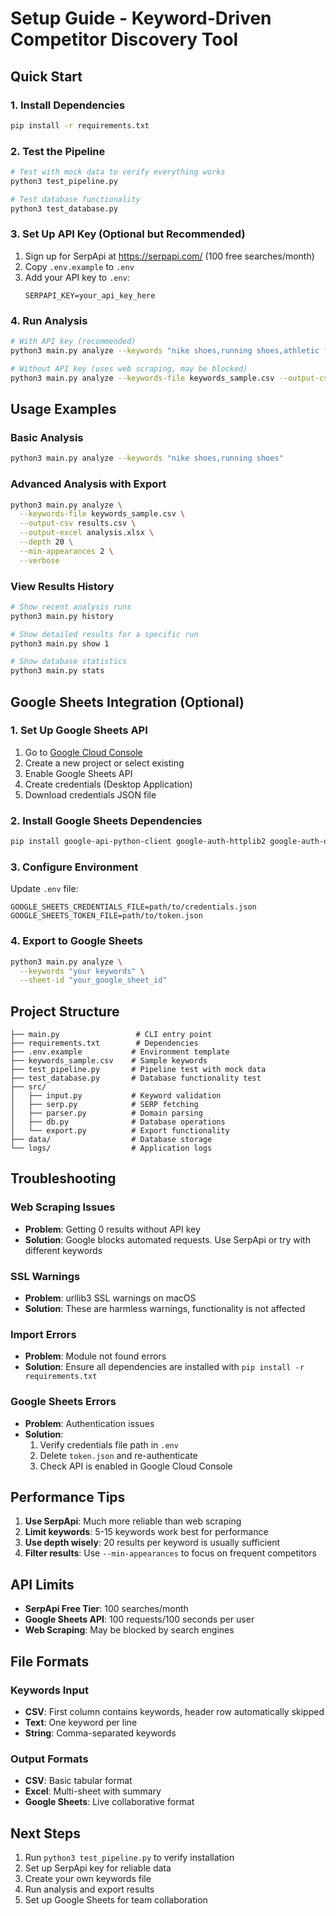 # Setup Guide - Keyword-Driven Competitor Discovery Tool

## Quick Start

### 1. Install Dependencies
```bash
pip install -r requirements.txt
```

### 2. Test the Pipeline
```bash
# Test with mock data to verify everything works
python3 test_pipeline.py

# Test database functionality
python3 test_database.py
```

### 3. Set Up API Key (Optional but Recommended)
1. Sign up for SerpApi at https://serpapi.com/ (100 free searches/month)
2. Copy `.env.example` to `.env`
3. Add your API key to `.env`:
   ```
   SERPAPI_KEY=your_api_key_here
   ```

### 4. Run Analysis
```bash
# With API key (recommended)
python3 main.py analyze --keywords "nike shoes,running shoes,athletic footwear"

# Without API key (uses web scraping, may be blocked)
python3 main.py analyze --keywords-file keywords_sample.csv --output-csv results.csv
```

## Usage Examples

### Basic Analysis
```bash
python3 main.py analyze --keywords "nike shoes,running shoes"
```

### Advanced Analysis with Export
```bash
python3 main.py analyze \
  --keywords-file keywords_sample.csv \
  --output-csv results.csv \
  --output-excel analysis.xlsx \
  --depth 20 \
  --min-appearances 2 \
  --verbose
```

### View Results History
```bash
# Show recent analysis runs
python3 main.py history

# Show detailed results for a specific run
python3 main.py show 1

# Show database statistics
python3 main.py stats
```

## Google Sheets Integration (Optional)

### 1. Set Up Google Sheets API
1. Go to [Google Cloud Console](https://console.cloud.google.com/)
2. Create a new project or select existing
3. Enable Google Sheets API
4. Create credentials (Desktop Application)
5. Download credentials JSON file

### 2. Install Google Sheets Dependencies
```bash
pip install google-api-python-client google-auth-httplib2 google-auth-oauthlib
```

### 3. Configure Environment
Update `.env` file:
```
GOOGLE_SHEETS_CREDENTIALS_FILE=path/to/credentials.json
GOOGLE_SHEETS_TOKEN_FILE=path/to/token.json
```

### 4. Export to Google Sheets
```bash
python3 main.py analyze \
  --keywords "your keywords" \
  --sheet-id "your_google_sheet_id"
```

## Project Structure

```
├── main.py                 # CLI entry point
├── requirements.txt        # Dependencies
├── .env.example           # Environment template
├── keywords_sample.csv    # Sample keywords
├── test_pipeline.py       # Pipeline test with mock data
├── test_database.py       # Database functionality test
├── src/
│   ├── input.py           # Keyword validation
│   ├── serp.py            # SERP fetching
│   ├── parser.py          # Domain parsing
│   ├── db.py              # Database operations
│   └── export.py          # Export functionality
├── data/                  # Database storage
└── logs/                  # Application logs
```

## Troubleshooting

### Web Scraping Issues
- **Problem**: Getting 0 results without API key
- **Solution**: Google blocks automated requests. Use SerpApi or try with different keywords

### SSL Warnings
- **Problem**: urllib3 SSL warnings on macOS
- **Solution**: These are harmless warnings, functionality is not affected

### Import Errors
- **Problem**: Module not found errors
- **Solution**: Ensure all dependencies are installed with `pip install -r requirements.txt`

### Google Sheets Errors
- **Problem**: Authentication issues
- **Solution**: 
  1. Verify credentials file path in `.env`
  2. Delete `token.json` and re-authenticate
  3. Check API is enabled in Google Cloud Console

## Performance Tips

1. **Use SerpApi**: Much more reliable than web scraping
2. **Limit keywords**: 5-15 keywords work best for performance
3. **Use depth wisely**: 20 results per keyword is usually sufficient
4. **Filter results**: Use `--min-appearances` to focus on frequent competitors

## API Limits

- **SerpApi Free Tier**: 100 searches/month
- **Google Sheets API**: 100 requests/100 seconds per user
- **Web Scraping**: May be blocked by search engines

## File Formats

### Keywords Input
- **CSV**: First column contains keywords, header row automatically skipped
- **Text**: One keyword per line
- **String**: Comma-separated keywords

### Output Formats
- **CSV**: Basic tabular format
- **Excel**: Multi-sheet with summary
- **Google Sheets**: Live collaborative format

## Next Steps

1. Run `python3 test_pipeline.py` to verify installation
2. Set up SerpApi key for reliable data
3. Create your own keywords file
4. Run analysis and export results
5. Set up Google Sheets for team collaboration